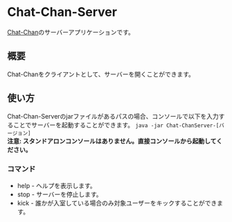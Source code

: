 # Chat-Chan-Server
[Chat-Chan](https://github.com/P2P-Develop/Chat-Chan)のサーバーアプリケーションです。
## 概要
Chat-Chanをクライアントとして、サーバーを開くことができます。  
## 使い方
Chat-Chan-Serverのjarファイルがあるパスの場合、コンソールで以下を入力することでサーバーを起動することができます。
```java -jar Chat-ChanServer-[バージョン]```  
**注意: スタンドアロンコンソールはありません。直接コンソールから起動してください。**
### コマンド
- help - ヘルプを表示します。
- stop - サーバーを停止します。
- kick - 誰かが入室している場合のみ対象ユーザーをキックすることができます。
